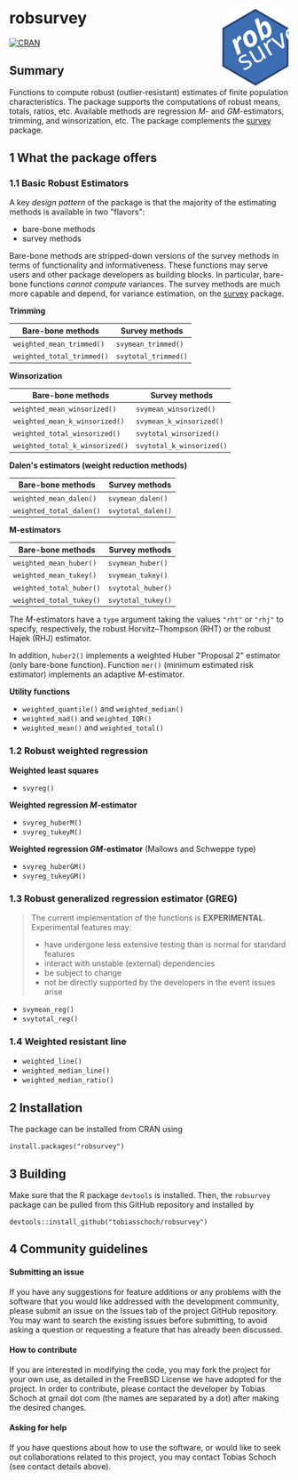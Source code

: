 # robsurvey<img src="inst/varia/logo.svg" align="right" width=120 height=139 alt="" />

<!-- badges: start -->
[![CRAN](https://www.r-pkg.org/badges/version/robsurvey)](https://cran.r-project.org/package=robsurvey)
<!-- badges: end -->

## Summary

Functions to compute robust (outlier-resistant) estimates of
finite population characteristics. The package supports the computations of robust means, totals, ratios, etc. Available methods are regression
*M*- and *GM*-estimators, trimming, and winsorization, etc. The package complements the [survey](https://cran.r-project.org/package=survey) package.

## 1 What the package offers

### 1.1 Basic Robust Estimators

A key *design pattern* of the package is that the majority of the estimating methods is available in two "flavors":

- bare-bone methods
- survey methods

Bare-bone methods are stripped-down versions of the survey methods in terms of functionality and informativeness. These functions may serve users and other package developers as building blocks. In particular, bare-bone functions *cannot compute* variances. The survey methods are much more capable and depend, for variance estimation, on the [survey](https://CRAN.R-project.org/package=survey) package.

**Trimming**

| Bare-bone methods          | Survey methods       |
| -------------------------- | -------------------- |
| `weighted_mean_trimmed()`  | `svymean_trimmed()`  |
| `weighted_total_trimmed()` | `svytotal_trimmed()` |

**Winsorization**

| Bare-bone methods               | Survey methods            |
| ------------------------------- | ------------------------- |
| `weighted_mean_winsorized()`    | `svymean_winsorized()`    |
| `weighted_mean_k_winsorized()`  | `svymean_k_winsorized()`  |
| `weighted_total_winsorized()`   | `svytotal_winsorized()`   |
| `weighted_total_k_winsorized()` | `svytotal_k_winsorized()` |

**Dalen's estimators (weight reduction methods)**

| Bare-bone methods        | Survey methods     |
| ------------------------ | ------------------ |
| `weighted_mean_dalen()`  | `svymean_dalen()`  |
| `weighted_total_dalen()` | `svytotal_dalen()` |

**M-estimators**

| Bare-bone methods        | Survey methods     |
| ------------------------ | ------------------ |
| `weighted_mean_huber()`  | `svymean_huber()`  |
| `weighted_mean_tukey()`  | `svymean_tukey()`  |
| `weighted_total_huber()` | `svytotal_huber()` |
| `weighted_total_tukey()` | `svytotal_tukey()` |

The *M*-estimators have a `type` argument taking the values `"rht"` or `"rhj"` to specify, respectively, the robust Horvitz–Thompson (RHT) or the robust Hajek (RHJ) estimator. 

In addition, `huber2()` implements a weighted Huber "Proposal 2" estimator (only bare-bone function). Function `mer()` (minimum estimated risk estimator) implements an adaptive *M*-estimator.

**Utility functions**

- `weighted_quantile()` and `weighted_median()`
- `weighted_mad()` and `weighted_IQR()`
- `weighted_mean()` and `weighted_total()`

### 1.2 Robust weighted regression

**Weighted least squares**

* `svyreg()`

**Weighted regression *M*-estimator**

* `svyreg_huberM()`
* `svyreg_tukeyM()`

**Weighted regression *GM*-estimator** (Mallows and Schweppe type)

* `svyreg_huberGM()`
* `svyreg_tukeyGM()`

### 1.3 Robust generalized regression estimator (GREG)

> The current implementation of the functions is **EXPERIMENTAL**. Experimental features may:
>
> * have undergone less extensive testing than is normal for standard features
> * interact with unstable (external) dependencies
> * be subject to change
> * not be directly supported by the developers in the event
>   issues arise

* `svymean_reg()`
* `svytotal_reg()`

### 1.4 Weighted resistant line

- `weighted_line()`
- `weighted_median_line()`
- `weighted_median_ratio()`

## 2 Installation

The package can be installed from CRAN using
```
install.packages("robsurvey")
```

## 3 Building

Make sure that the R package `devtools` is installed. Then, the `robsurvey` package can be pulled from this GitHub repository and installed by
```
devtools::install_github("tobiasschoch/robsurvey")
```

## 4 Community guidelines

#### Submitting an issue

If you have any suggestions for feature additions or any problems with the software that you would like addressed with the development community, please submit an issue on the Issues tab of the project GitHub repository. You may want to search the existing issues before submitting, to avoid asking a question or requesting a feature that has already been discussed.

#### How to contribute

If you are interested in modifying the code, you may fork the project for your own use, as detailed in the FreeBSD License we have adopted for the project. In order to contribute, please contact the developer by Tobias Schoch at gmail dot com (the names are separated by a dot) after making the desired changes.

#### Asking for help

If you have questions about how to use the software, or would like to seek out collaborations related to this project, you may contact Tobias Schoch (see contact details above).
